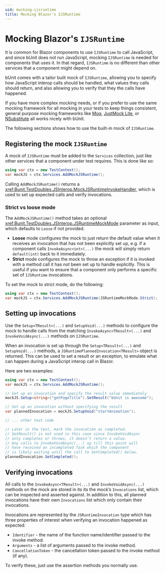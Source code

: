 ```yaml
---
uid: mocking-ijsruntime
title: Mocking Blazor's IJSRuntime
---
```


# Mocking Blazor's `IJSRuntime`

It is common for Blazor components to use `IJSRuntime` to call JavaScript, and since bUnit does not run JavaScript, mocking `IJSRuntime` is needed for components that uses it. In that regard, `IJSRuntime` is no different than other services that a component might depend on.

bUnit comes with a tailor built mock of `IJSRuntime`, allowing you to specify how JavaScript interop calls should be handled, what values they calls should return, and also allowing you to verify that they the calls have happened.

If you have more complex mocking needs, or if you prefer to use the same mocking framework for all mocking in your tests to keep things consistent, general purpose mocking frameworks like [Moq](https://github.com/Moq), [JustMock Lite](https://github.com/telerik/JustMockLite), or [NSubstitute](https://nsubstitute.github.io/) all works nicely with bUnit.

The following sections shows how to use the built-in mock of `IJSRuntime`.

## Registering the mock `IJSRuntime`

A mock of `IJSRuntime` must be added to the `Services` collection, just like other services that a component under test requires. This is done like so:

```csharp
using var ctx = new TestContext();
var mockJS = ctx.Services.AddMockJSRuntime();
```

Calling `AddMockJSRuntime()` returns a <xref:Bunit.TestDoubles.JSInterop.MockJSRuntimeInvokeHandler>, which is used to set up expected calls and verify invocations.

### Strict vs loose mode

The `AddMockJSRuntime()` method takes an optional <xref:Bunit.TestDoubles.JSInterop.JSRuntimeMockMode> parameter as input, which defaults to `Loose` if not provided.

- **Loose** mode configures the mock to just return the default value when it receives an invocation that has not been explicitly set up, e.g. if a component calls `InvokeAsync<int>(...)` the mock will simply return `default(int)` back to it immediately.
- **Strict** mode configures the mock to throw an exception if it is invoked with a method call it has _not_ been set up to handle explicitly. This is useful if you want to ensure that a component only performs a specific set of `IJSRuntime` invocations.

To set the mock to strict mode, do the following:

```csharp
using var ctx = new TestContext();
var mockJS = ctx.Services.AddMockJSRuntime(JSRuntimeMockMode.Strict);
```

## Setting up invocations

Use the `Setup<TResult>(...)` and `SetupVoid(...)` methods to configure the mock to handle calls from the matching `InvokeAsync<TResult>(...)` and `InvokeVoidAsync(...)` methods on `IJSRuntime`.

When an invocation is set up through the `Setup<TResult>(...)` and `SetupVoid(...)` methods, a `JSRuntimePlannedInvocation<TResult>` object is returned. This can be used to set a result or an exception, to emulate what can happen during a JavaScript interop call in Blazor.

Here are two examples:

```csharp
using var ctx = new TestContext();
var mockJS = ctx.Services.AddMockJSRuntime();

// Set up an invocation and specify the result value immediately
mockJS.Setup<string>("getPageTitle").SetResult("bUnit is awesome");

// Set up an invocation without specifying the result
var plannedInvocation = mockJS.SetupVoid("startAnimation");

// ... other test code

// Later in the test, mark the invocation as completed.
// SetResult() is not used in this case since InvokeVoidAsync
// only completes or throws, it doesn’t return a value.
// Any calls to InvokeVoidAsync(...) up till this point will
// have received an incompleted Task which the component 
// is likely waiting until the call to SetCompleted() below.
plannedInvocation.SetCompleted();
```

## Verifying invocations

All calls to the `InvokeAsync<TResult>(...)` and `InvokeVoidAsync(...)` methods on the mock are stored in its its the mock’s `Invocations` list, which can be inspected and asserted against. In addition to this, all planned invocations have their own `Invocations` list which only contain their invocations.

Invocations are represented by the `JSRuntimeInvocation` type which has three properties of interest when verifying an invocation happened as expected: 

- `Identifier` - the name of the function name/identifier passed to the invoke method.
- `Arguments` - a list of arguments passed to the invoke method.
- `CancellationToken` - the cancellation token passed to the invoke method (if any). 

To verify these, just use the assertion methods you normally use.
